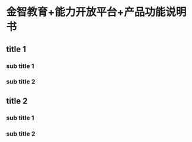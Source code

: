 # 金智教育+能力开放平台+产品功能说明书

## title 1

### sub title 1

### sub title 2

## title 2

### sub title 1

### sub title 2